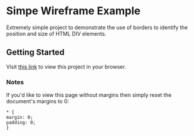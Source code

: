 # Simpe Wireframe Example
Extremely simple project to demonstrate the use of borders to identify the position and size of HTML DIV elements.

## Getting Started
Visit [this link](https://popnfresh234.github.io/wire_frame_example/) to view this project in your browser.

### Notes
If you'd like to view this page without margins then simply reset the document's margins to 0:

```
* {
margin: 0;
padding: 0;
}
```